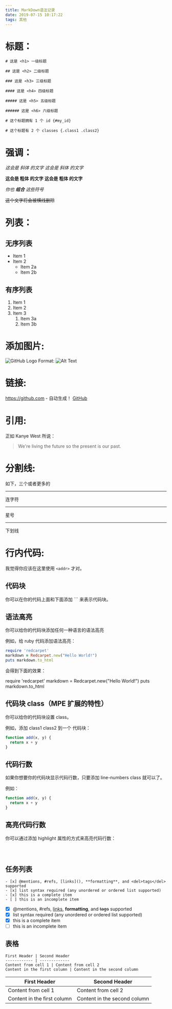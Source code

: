 ```yaml
---
title: MarkDown语法记录
date: 2019-07-15 10:17:22
tags: 其他
---
```

# 标题：
```
# 这是 <h1> 一级标题

## 这是 <h2> 二级标题

### 这是 <h3> 三级标题

#### 这是 <h4> 四级标题

##### 这是 <h5> 五级标题

###### 这是 <h6> 六级标题

# 这个标题拥有 1 个 id {#my_id}

# 这个标题有 2 个 classes {.class1 .class2}
```
<!--more-->
# 强调：
*这会是 斜体 的文字*
_这会是 斜体 的文字_

**这会是 粗体 的文字**
__这会是 粗体 的文字__

_你也 **组合** 这些符号_

~~这个文字将会被横线删除~~

# 列表：
## 无序列表
- Item 1
- Item 2
  - Item 2a
  - Item 2b
## 有序列表
1. Item 1
1. Item 2
1. Item 3
   1. Item 3a
   1. Item 3b

# 添加图片:
![GitHub Logo](/images/logo.png)
Format: ![Alt Text](url)
# 链接:
https://github.com - 自动生成！
[GitHub](https://github.com)
# 引用:
正如 Kanye West 所说：

> We're living the future so
> the present is our past.

# 分割线:
如下，三个或者更多的

---

连字符

---

星号

---

下划线

# 行内代码:
我觉得你应该在这里使用
`<addr>` 才对。
## 代码块
你可以在你的代码上面和下面添加 ``` 来表示代码块。

## 语法高亮
你可以给你的代码块添加任何一种语言的语法高亮

例如，给 ruby 代码添加语法高亮：

```ruby
require 'redcarpet'
markdown = Redcarpet.new("Hello World!")
puts markdown.to_html
```
会得到下面的效果：

require 'redcarpet'
markdown = Redcarpet.new("Hello World!")
puts markdown.to_html
## 代码块 class（MPE 扩展的特性）
你可以给你的代码块设置 class。

例如，添加 class1 class2 到一个 代码块：

```javascript {.class1 .class}
function add(x, y) {
  return x + y
}
```

## 代码行数
如果你想要你的代码块显示代码行数，只要添加 line-numbers class 就可以了。

例如：

```javascript {.line-numbers}
function add(x, y) {
  return x + y
}
```

## 高亮代码行数
你可以通过添加 highlight 属性的方式来高亮代码行数：

```javascript {highlight=10}
```

```javascript {highlight=10-20}
```

```javascript {highlight=[1-10,15,20-22]}
```

## 任务列表
```
- [x] @mentions, #refs, [links](), **formatting**, and <del>tags</del> supported
- [x] list syntax required (any unordered or ordered list supported)
- [x] this is a complete item
- [ ] this is an incomplete item
```
- [x] @mentions, #refs, [links](), **formatting**, and <del>tags</del> supported
- [x] list syntax required (any unordered or ordered list supported)
- [x] this is a complete item
- [ ] this is an incomplete item

## 表格
```
First Header | Second Header
------------ | -------------
Content from cell 1 | Content from cell 2
Content in the first column | Content in the second column
```
First Header | Second Header
------------ | -------------
Content from cell 1 | Content from cell 2
Content in the first column | Content in the second column